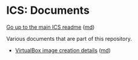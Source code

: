 ICS: Documents
==============

[Go up to the main ICS readme](../readme.html) ([md](../readme.md))

Various documents that are part of this repository.

- [VirtualBox image creation details](vb-image-details.html) ([md](vb-image-details.html))
